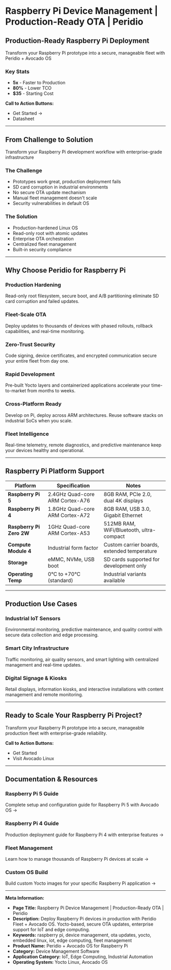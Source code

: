 # Raspberry Pi Device Management | Production-Ready OTA | Peridio

## Production-Ready Raspberry Pi Deployment

Transform your Raspberry Pi prototype into a secure, manageable fleet with Peridio + Avocado OS

### Key Stats

- **5x** - Faster to Production
- **80%** - Lower TCO
- **$35** - Starting Cost

**Call to Action Buttons:**

- Get Started →
- Datasheet

---

## From Challenge to Solution

Transform your Raspberry Pi development workflow with enterprise-grade infrastructure

### The Challenge

- Prototypes work great, production deployment fails
- SD card corruption in industrial environments
- No secure OTA update mechanism
- Manual fleet management doesn't scale
- Security vulnerabilities in default OS

### The Solution

- Production-hardened Linux OS
- Read-only root with atomic updates
- Enterprise OTA orchestration
- Centralized fleet management
- Built-in security compliance

---

## Why Choose Peridio for Raspberry Pi

### Production Hardening

Read-only root filesystem, secure boot, and A/B partitioning eliminate SD card corruption and failed updates.

### Fleet-Scale OTA

Deploy updates to thousands of devices with phased rollouts, rollback capabilities, and real-time monitoring.

### Zero-Trust Security

Code signing, device certificates, and encrypted communication secure your entire fleet from day one.

### Rapid Development

Pre-built Yocto layers and containerized applications accelerate your time-to-market from months to weeks.

### Cross-Platform Ready

Develop on Pi, deploy across ARM architectures. Reuse software stacks on industrial SoCs when you scale.

### Fleet Intelligence

Real-time telemetry, remote diagnostics, and predictive maintenance keep your devices healthy and operational.

---

## Raspberry Pi Platform Support

| Platform                 | Specification                   | Notes                                       |
| ------------------------ | ------------------------------- | ------------------------------------------- |
| **Raspberry Pi 5**       | 2.4GHz Quad-core ARM Cortex-A76 | 8GB RAM, PCIe 2.0, dual 4K displays         |
| **Raspberry Pi 4**       | 1.8GHz Quad-core ARM Cortex-A72 | 8GB RAM, USB 3.0, Gigabit Ethernet          |
| **Raspberry Pi Zero 2W** | 1GHz Quad-core ARM Cortex-A53   | 512MB RAM, WiFi/Bluetooth, ultra-compact    |
| **Compute Module 4**     | Industrial form factor          | Custom carrier boards, extended temperature |
| **Storage**              | eMMC, NVMe, USB boot            | SD cards supported for development only     |
| **Operating Temp**       | 0°C to +70°C (standard)         | Industrial variants available               |

---

## Production Use Cases

### Industrial IoT Sensors

Environmental monitoring, predictive maintenance, and quality control with secure data collection and edge processing.

### Smart City Infrastructure

Traffic monitoring, air quality sensors, and smart lighting with centralized management and real-time updates.

### Digital Signage & Kiosks

Retail displays, information kiosks, and interactive installations with content management and remote monitoring.

---

## Ready to Scale Your Raspberry Pi Project?

Transform your Raspberry Pi prototype into a secure, manageable production fleet with enterprise-grade reliability.

**Call to Action Buttons:**

- Get Started
- Visit Avocado Linux

---

## Documentation & Resources

### Raspberry Pi 5 Guide

Complete setup and configuration guide for Raspberry Pi 5 with Avocado OS →

### Raspberry Pi 4 Guide

Production deployment guide for Raspberry Pi 4 with enterprise features →

### Fleet Management

Learn how to manage thousands of Raspberry Pi devices at scale →

### Custom OS Build

Build custom Yocto images for your specific Raspberry Pi application →

---

**Meta Information:**

- **Page Title:** Raspberry Pi Device Management | Production-Ready OTA | Peridio
- **Description:** Deploy Raspberry Pi devices in production with Peridio Fleet + Avocado OS. Yocto-based, secure OTA updates, enterprise support for IoT and edge computing.
- **Keywords:** raspberry pi, device management, ota updates, yocto, embedded linux, iot, edge computing, fleet management
- **Product Name:** Peridio + Avocado OS for Raspberry Pi
- **Category:** Device Management Software
- **Application Category:** IoT, Edge Computing, Industrial Automation
- **Operating System:** Yocto Linux, Avocado OS
